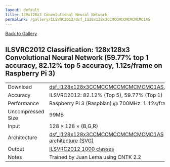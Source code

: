 ```yaml
---
layout: default
title: 128x128x3 Convolutional Neural Network
permalink: /gallery/ILSVRC2012/dsf_I128x128x3CCMCCMCCMCMCMCMC1AS
---
```


[Back to Gallery](/ELL/gallery)

## ILSVRC2012 Classification: 128x128x3 Convolutional Neural Network (59.77% top 1 accuracy, 82.12% top 5 accuracy, 1.12s/frame on Raspberry Pi 3)

<table class="table table-striped table-bordered">
    <tr>
        <td> Download </td>
        <td colspan="3"> <a href="https://github.com/Microsoft/ELL-models/raw/master/models/ILSVRC2012/dsf_I128x128x3CCMCCMCCMCMCMCMC1AS/dsf_I128x128x3CCMCCMCCMCMCMCMC1AS.ell.zip">dsf_I128x128x3CCMCCMCCMCMCMCMC1AS.ell.zip</a></td>
    </tr>
    <tr>
        <td> Accuracy </td>
        <td colspan="3"> ILSVRC2012: 82.12% (Top 5), 59.77% (Top 1) </td>
    </tr>
    <tr>
        <td> Performance </td>
        <td colspan="3"> Raspberry Pi 3 (Raspbian) @ 700MHz: 1.12s/frame </td>
    </tr>
    <tr>
        <td> Uncompressed Size </td>
        <td colspan="3"> 99MB </td>
    </tr>
    <tr>
        <td> Input </td>
        <td colspan="3"> 128 &times; 128 &times; {B,G,R} </td>
    </tr>
    <tr>
        <td> Architecture </td>
        <td>
            <a href="https://github.com/Microsoft/ELL-models/raw/master/models/ILSVRC2012/dsf_I128x128x3CCMCCMCCMCMCMCMC1AS/dsf_I128x128x3CCMCCMCCMCMCMCMC1AS.cntk.svg?sanitize=true" target="_blank">dsf_I128x128x3CCMCCMCCMCMCMCMC1AS architecture (SVG)</a>
        </td>
    </tr>
    <tr>
        <td> Output </td>
        <td colspan="3"> <a href="https://github.com/Microsoft/ELL-models/raw/master/models/ILSVRC2012/categories.txt">ILSVRC2012 1000 classes</a> </td>
    </tr>
    <tr>
        <td> Notes </td>
        <td colspan="3"> Trained by Juan Lema using CNTK 2.2 </td>
    </tr>
</table>

